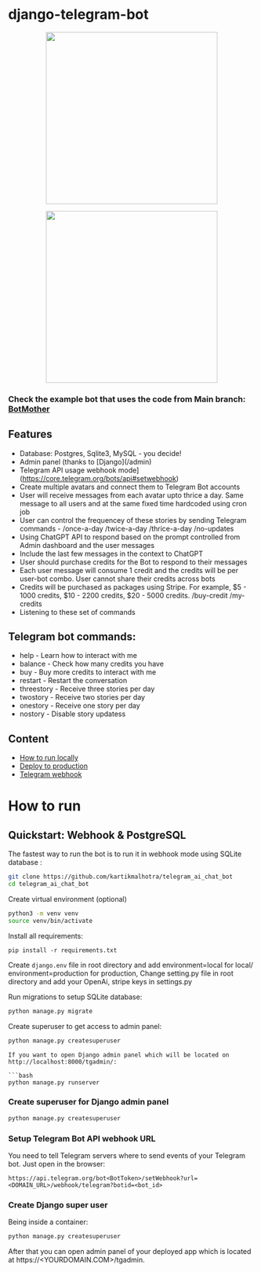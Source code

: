 # django-telegram-bot

<p align="center">
    <img src="https://www.google.com/search?q=django+image&sca_esv=557013633&ei=9xXbZIjXK8ju4-EPh--f4Aw&ved=0ahUKEwjIrszf_92AAxVI9zgGHYf3B8wQ4dUDCBA&uact=5&oq=django+image&gs_lp=Egxnd3Mtd2l6LXNlcnAiDGRqYW5nbyBpbWFnZTIIEAAYigUYkQIyBRAAGIAEMgUQABiABDIFEAAYgAQyBRAAGIAEMgUQABiABDIFEAAYgAQyBRAAGIAEMgUQABiABDIFEAAYgARIswhQaVjoB3ABeACQAQCYAZgBoAHLBqoBAzAuNrgBA8gBAPgBAcICChAAGEcY1gQYsAPCAgoQABiKBRiwAxhDwgIQEC4YigUYyAMYsAMYQ9gBAcICDRAuGIMBGLEDGIoFGEPCAgoQABiKBRixAxhDwgINEAAYigUYsQMYgwEYQ8ICCBAAGIAEGLEDwgINEC4YigUYsQMYgwEYQ8ICCxAAGIAEGLEDGIMBwgIcEC4YgwEYsQMYigUYQxiXBRjcBBjeBBjgBNgBAuIDBBgAIEGIBgGQBhG6BgYIARABGAi6BgYIAhABGBQ&sclient=gws-wiz-serp#vhid=reo1sW4lfrSJyM&vssid=l" align="center" height="350px" weight="350px">
</p>

<p align="center">
    <img src="https://play.google.com/store/apps/details?id=org.telegram.messenger&hl=en_US" align="center" height="350px" weight="350px">
</p>

### Check the example bot that uses the code from Main branch: [BotMother](https://t.me/randombum_bot)

## Features

- Database: Postgres, Sqlite3, MySQL - you decide!
- Admin panel (thanks to [Django](<Domian>/admin)
- Telegram API usage webhook mode](https://core.telegram.org/bots/api#setwebhook)
- Create multiple avatars and connect them to Telegram Bot accounts
- User will receive messages from each avatar upto thrice a day. Same message to all users and at the same fixed time hardcoded using cron job
- User can control the frequencey of these stories by sending Telegram commands - /once-a-day /twice-a-day /thrice-a-day /no-updates
- Using ChatGPT API to respond based on the prompt controlled from Admin dashboard and the user messages
- Include the last few messages in the context to ChatGPT
- User should purchase credits for the Bot to respond to their messages
- Each user message will consume 1 credit and the credits will be per user-bot combo. User cannot share their credits across bots
- Credits will be purchased as packages using Stripe. For example, $5 - 1000 credits, $10 - 2200 credits, $20 - 5000 credits. /buy-credit /my-credits
- Listening to these set of commands

## Telegram bot commands:

- help - Learn how to interact with me
- balance - Check how many credits you have
- buy - Buy more credits to interact with me
- restart - Restart the conversation
- threestory - Receive three stories per day
- twostory - Receive two stories per day
- onestory - Receive one story per day
- nostory - Disable story updatess

## Content

- [How to run locally](https://github.com/ohld/django-telegram-bot/#how-to-run)
- [Deploy to production](https://github.com/ohld/django-telegram-bot/#deploy-to-production)
- [Telegram webhook](https://github.com/ohld/django-telegram-bot/#https--telegram-bot-webhook)

# How to run

## Quickstart: Webhook & PostgreSQL

The fastest way to run the bot is to run it in webhook mode using SQLite database :

```bash
git clone https://github.com/kartikmalhotra/telegram_ai_chat_bot
cd telegram_ai_chat_bot
```

Create virtual environment (optional)

```bash
python3 -m venv venv
source venv/bin/activate
```

Install all requirements:

```
pip install -r requirements.txt
```

Create `django.env` file in root directory and add environment=local for local/ environment=production for production,
Change setting.py file in root directory and add your OpenAi, stripe keys in settings.py

Run migrations to setup SQLite database:

```bash
python manage.py migrate
```

Create superuser to get access to admin panel:

```bash
python manage.py createsuperuser
```

````
If you want to open Django admin panel which will be located on http://localhost:8000/tgadmin/:

```bash
python manage.py runserver
````

### Create superuser for Django admin panel

```bash
python manage.py createsuperuser
```

### Setup Telegram Bot API webhook URL

You need to tell Telegram servers where to send events of your Telegram bot. Just open in the browser:

```
https://api.telegram.org/bot<BotToken>/setWebhook?url=<DOMAIN_URL>/webhook/telegram?botid=<bot_id>
```

### Create Django super user

Being inside a container:

```bash
python manage.py createsuperuser
```

After that you can open admin panel of your deployed app which is located at https://<YOURDOMAIN.COM>/tgadmin.
